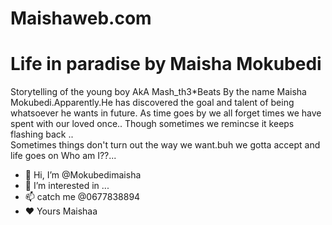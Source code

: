 # Maishaweb.com


# Life in paradise by Maisha Mokubedi
Storytelling of the young boy AkA Mash_th3*Beats 
By the name Maisha Mokubedi.Apparently.He has discovered 
the goal and talent of being whatsoever he wants in future.
As time goes by we all forget times we have spent with our loved once..
Though sometimes we remincse it keeps flashing back ..  
Sometimes things don't turn out the way we want.buh we gotta accept and life goes on
   Who am I??...
- 👋 Hi, I’m @Mokubedimaisha
- 👀 I’m interested in ... 
- 📫  catch me @0677838894 
- ❤️ Yours Maishaa

